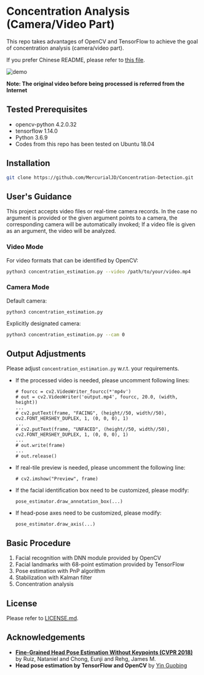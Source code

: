 # Concentration Analysis (Camera/Video Part)

This repo takes advantages of OpenCV and TensorFlow to achieve the goal of concentration analysis (camera/video part).

If you prefer Chinese README, please refer to [this file](https://github.com/MercurialJD/Concentration-Detection/blob/master/README_zh.md).

![demo](https://github.com/MercurialJD/Concentration-Detection/raw/master/img/output.gif)

**Note: The original video before being processed is referred from the Internet**

## Tested Prerequisites

- opencv-python 4.2.0.32
- tensorflow 1.14.0
- Python 3.6.9
- Codes from this repo has been tested on Ubuntu 18.04

## Installation

```bash
git clone https://github.com/MercurialJD/Concentration-Detection.git
```

## User's Guidance

This project accepts video files or real-time camera records. In the case no argument is provided or the given argument points to a camera, the corresponding camera will be automatically invoked; If a video file is given as an argument, the video will be analyzed.

### Video Mode

For video formats that can be identified by OpenCV:

```bash
python3 concentration_estimation.py --video /path/to/your/video.mp4
```

### Camera Mode

Default camera:

```
python3 concentration_estimation.py
```

Explicitly designated camera:

```bash
python3 concentration_estimation.py --cam 0
```

## Output Adjustments

Please adjust `concentration_estimation.py` w.r.t. your requirements.

- If the processed video is needed, please uncomment following lines:

  ```
  # fourcc = cv2.VideoWriter_fourcc(*'mp4v')
  # out = cv2.VideoWriter('output.mp4', fourcc, 20.0, (width, height))
  ...
  # cv2.putText(frame, "FACING", (height//50, width//50), cv2.FONT_HERSHEY_DUPLEX, 1, (0, 0, 0), 1)
  ...
  # cv2.putText(frame, "UNFACED", (height//50, width//50), cv2.FONT_HERSHEY_DUPLEX, 1, (0, 0, 0), 1)
  ...
  # out.write(frame)
  ...
  # out.release()
  ```

- If real-tile preview is needed, please uncomment the following line:

  ```
  # cv2.imshow("Preview", frame)
  ```

- If the facial identification box need to be customized, please modify:

  ```
  pose_estimator.draw_annotation_box(...)
  ```

- If head-pose axes need to be customized, please modify:

  ```
  pose_estimator.draw_axis(...)
  ```

## Basic Procedure

1. Facial recognition with DNN module provided by OpenCV
2. Facial landmarks with 68-point estimation provided by TensorFlow
3. Pose estimation with PnP algorithm
4. Stabilization with Kalman filter
5. Concentration analysis

## License

Please refer to [LICENSE.md](https://github.com/MercurialJD/Concentration-Detection/blob/master/LICENSE).

## Acknowledgements

- [**Fine-Grained Head Pose Estimation Without Keypoints (CVPR 2018)**](https://arxiv.org/abs/1710.00925) by Ruiz, Nataniel and Chong, Eunji and Rehg, James M.
- **Head pose estimation by TensorFlow and OpenCV** by [Yin Guobing](https://yinguobing.com/)
